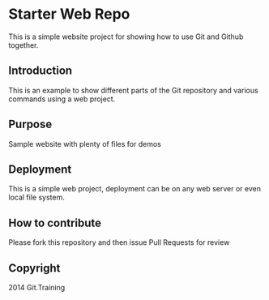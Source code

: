 # Starter Web Repo
This is a simple website project for showing how to use Git and Github together.

## Introduction
This is an example to show different parts of the Git repository and various commands using a web project.

## Purpose
Sample website with plenty of files for demos

## Deployment
This is a simple web project, deployment can be on any web server or even local file system.

## How to contribute
Please fork this repository and then issue Pull Requests for review

## Copyright
2014 Git.Training